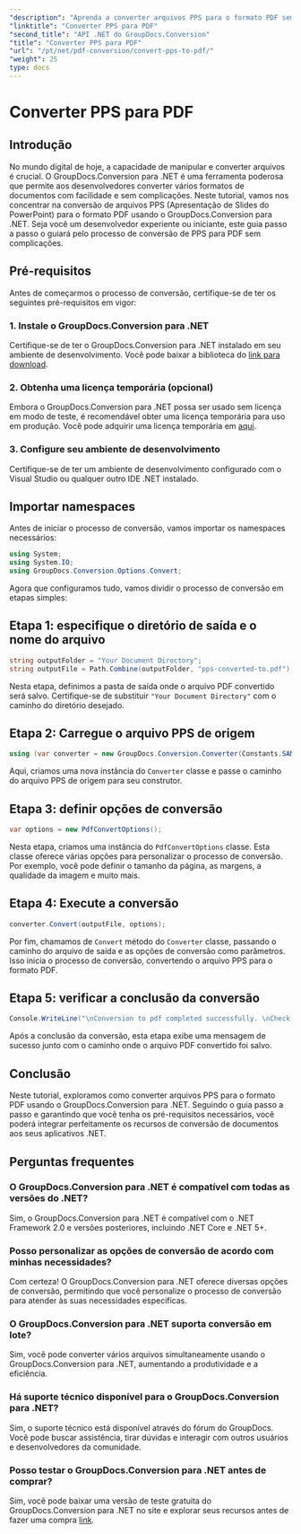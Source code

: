 ```yaml
---
"description": "Aprenda a converter arquivos PPS para o formato PDF sem esforço usando o GroupDocs.Conversion para .NET. Siga nosso guia passo a passo para uma integração perfeita."
"linktitle": "Converter PPS para PDF"
"second_title": "API .NET do GroupDocs.Conversion"
"title": "Converter PPS para PDF"
"url": "/pt/net/pdf-conversion/convert-pps-to-pdf/"
"weight": 25
type: docs
---
```

# Converter PPS para PDF

## Introdução
No mundo digital de hoje, a capacidade de manipular e converter arquivos é crucial. O GroupDocs.Conversion para .NET é uma ferramenta poderosa que permite aos desenvolvedores converter vários formatos de documentos com facilidade e sem complicações. Neste tutorial, vamos nos concentrar na conversão de arquivos PPS (Apresentação de Slides do PowerPoint) para o formato PDF usando o GroupDocs.Conversion para .NET. Seja você um desenvolvedor experiente ou iniciante, este guia passo a passo o guiará pelo processo de conversão de PPS para PDF sem complicações.
## Pré-requisitos
Antes de começarmos o processo de conversão, certifique-se de ter os seguintes pré-requisitos em vigor:
### 1. Instale o GroupDocs.Conversion para .NET
Certifique-se de ter o GroupDocs.Conversion para .NET instalado em seu ambiente de desenvolvimento. Você pode baixar a biblioteca do [link para download](https://releases.groupdocs.com/conversion/net/).
### 2. Obtenha uma licença temporária (opcional)
Embora o GroupDocs.Conversion para .NET possa ser usado sem licença em modo de teste, é recomendável obter uma licença temporária para uso em produção. Você pode adquirir uma licença temporária em [aqui](https://purchase.groupdocs.com/temporary-license/).
### 3. Configure seu ambiente de desenvolvimento
Certifique-se de ter um ambiente de desenvolvimento configurado com o Visual Studio ou qualquer outro IDE .NET instalado.

## Importar namespaces
Antes de iniciar o processo de conversão, vamos importar os namespaces necessários:
```csharp
using System;
using System.IO;
using GroupDocs.Conversion.Options.Convert;
```

Agora que configuramos tudo, vamos dividir o processo de conversão em etapas simples:
## Etapa 1: especifique o diretório de saída e o nome do arquivo
```csharp
string outputFolder = "Your Document Directory";
string outputFile = Path.Combine(outputFolder, "pps-converted-to.pdf");
```
Nesta etapa, definimos a pasta de saída onde o arquivo PDF convertido será salvo. Certifique-se de substituir `"Your Document Directory"` com o caminho do diretório desejado.
## Etapa 2: Carregue o arquivo PPS de origem
```csharp
using (var converter = new GroupDocs.Conversion.Converter(Constants.SAMPLE_PPS))
```
Aqui, criamos uma nova instância do `Converter` classe e passe o caminho do arquivo PPS de origem para seu construtor.
## Etapa 3: definir opções de conversão
```csharp
var options = new PdfConvertOptions();
```
Nesta etapa, criamos uma instância do `PdfConvertOptions` classe. Esta classe oferece várias opções para personalizar o processo de conversão. Por exemplo, você pode definir o tamanho da página, as margens, a qualidade da imagem e muito mais.
## Etapa 4: Execute a conversão
```csharp
converter.Convert(outputFile, options);
```
Por fim, chamamos de `Convert` método do `Converter` classe, passando o caminho do arquivo de saída e as opções de conversão como parâmetros. Isso inicia o processo de conversão, convertendo o arquivo PPS para o formato PDF.
## Etapa 5: verificar a conclusão da conversão
```csharp
Console.WriteLine("\nConversion to pdf completed successfully. \nCheck output in {0}", outputFolder);
```
Após a conclusão da conversão, esta etapa exibe uma mensagem de sucesso junto com o caminho onde o arquivo PDF convertido foi salvo.

## Conclusão
Neste tutorial, exploramos como converter arquivos PPS para o formato PDF usando o GroupDocs.Conversion para .NET. Seguindo o guia passo a passo e garantindo que você tenha os pré-requisitos necessários, você poderá integrar perfeitamente os recursos de conversão de documentos aos seus aplicativos .NET.
## Perguntas frequentes
### O GroupDocs.Conversion para .NET é compatível com todas as versões do .NET?
Sim, o GroupDocs.Conversion para .NET é compatível com o .NET Framework 2.0 e versões posteriores, incluindo .NET Core e .NET 5+.
### Posso personalizar as opções de conversão de acordo com minhas necessidades?
Com certeza! O GroupDocs.Conversion para .NET oferece diversas opções de conversão, permitindo que você personalize o processo de conversão para atender às suas necessidades específicas.
### O GroupDocs.Conversion para .NET suporta conversão em lote?
Sim, você pode converter vários arquivos simultaneamente usando o GroupDocs.Conversion para .NET, aumentando a produtividade e a eficiência.
### Há suporte técnico disponível para o GroupDocs.Conversion para .NET?
Sim, o suporte técnico está disponível através do fórum do GroupDocs. Você pode buscar assistência, tirar dúvidas e interagir com outros usuários e desenvolvedores da comunidade.
### Posso testar o GroupDocs.Conversion para .NET antes de comprar?
Sim, você pode baixar uma versão de teste gratuita do GroupDocs.Conversion para .NET no site e explorar seus recursos antes de fazer uma compra [link](https://releases.groupdocs.com/).